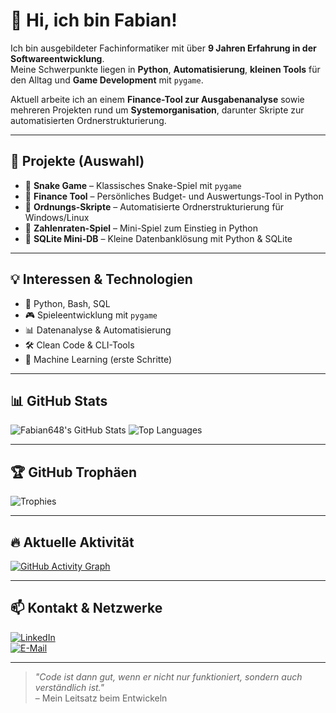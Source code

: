 # 👋 Hi, ich bin Fabian!

Ich bin ausgebildeter Fachinformatiker mit über **9 Jahren Erfahrung in der Softwareentwicklung**.  
Meine Schwerpunkte liegen in **Python**, **Automatisierung**, **kleinen Tools** für den Alltag und **Game Development** mit `pygame`.

Aktuell arbeite ich an einem **Finance-Tool zur Ausgabenanalyse** sowie mehreren Projekten rund um **Systemorganisation**, darunter Skripte zur automatisierten Ordnerstrukturierung.

---

## 🚀 Projekte (Auswahl)

- 🐍 **Snake Game** – Klassisches Snake-Spiel mit `pygame`
- 💸 **Finance Tool** – Persönliches Budget- und Auswertungs-Tool in Python
- 📁 **Ordnungs-Skripte** – Automatisierte Ordnerstrukturierung für Windows/Linux
- 🧠 **Zahlenraten-Spiel** – Mini-Spiel zum Einstieg in Python
- 💾 **SQLite Mini-DB** – Kleine Datenbanklösung mit Python & SQLite

---

## 💡 Interessen & Technologien

- 🐍 Python, Bash, SQL
- 🎮 Spieleentwicklung mit `pygame`
- 📊 Datenanalyse & Automatisierung
- 🛠 Clean Code & CLI-Tools
- 🧠 Machine Learning (erste Schritte)

---

## 📊 GitHub Stats

![Fabian648's GitHub Stats](https://github-readme-stats.vercel.app/api?username=Fabian648&show_icons=true&theme=tokyonight)
![Top Languages](https://github-readme-stats.vercel.app/api/top-langs/?username=Fabian648&layout=compact&theme=tokyonight)

---

## 🏆 GitHub Trophäen

![Trophies](https://github-profile-trophy.vercel.app/?username=Fabian648&theme=darkhub&column=4)

---

## 🔥 Aktuelle Aktivität

[![GitHub Activity Graph](https://github-readme-activity-graph.vercel.app/graph?username=Fabian648&theme=github-compact)](https://github.com/ashutosh00710/github-readme-activity-graph)

---

## 📫 Kontakt & Netzwerke

[![LinkedIn](https://img.shields.io/badge/LinkedIn-blue?style=flat&logo=linkedin)](#)  
[![E-Mail](https://img.shields.io/badge/E--Mail-red?style=flat&logo=gmail)](mailto:deine@email.de)

---

> _"Code ist dann gut, wenn er nicht nur funktioniert, sondern auch verständlich ist."_  
> – Mein Leitsatz beim Entwickeln
